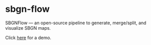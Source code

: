 # sbgn-flow
SBGNFlow — an open-source pipeline to generate, merge/split, and visualize SBGN maps.

Click [here](https://sciluna.github.io/sbgn-flow/index.html) for a demo.
